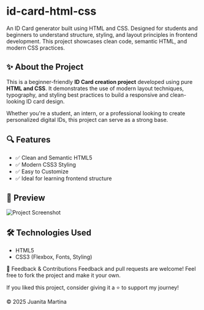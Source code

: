 # id-card-html-css
An ID Card generator built using HTML and CSS. Designed for students and beginners to understand structure, styling, and layout principles in frontend development. This project showcases clean code, semantic HTML, and modern CSS practices.


## ✨ About the Project

This is a beginner-friendly **ID Card creation project** developed using pure **HTML and CSS**. It demonstrates the use of modern layout techniques, typography, and styling best practices to build a responsive and clean-looking ID card design.

Whether you're a student, an intern, or a professional looking to create personalized digital IDs, this project can serve as a strong base.


## 🔍 Features

- ✅ Clean and Semantic HTML5
- ✅ Modern CSS3 Styling
- ✅ Easy to Customize
- ✅ Ideal for learning frontend structure


## 📸 Preview

![Project Screenshot]([https://via.placeholder.com/600x350.png?text=Preview+Screenshot](https://github.com/tina18-thomas/id-card-html-css/blob/main/Screenshot%202025-08-02%20233104.jpg))

## 🛠️ Technologies Used

- HTML5
- CSS3 (Flexbox, Fonts, Styling)


🌟 Feedback & Contributions
Feedback and pull requests are welcome! Feel free to fork the project and make it your own.

If you liked this project, consider giving it a ⭐ to support my journey!


© 2025 Juanita Martina
